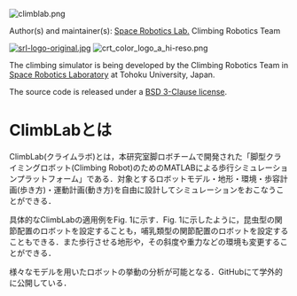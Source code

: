 ![climblab.png](./img/media/climblab.png)

Author(s) and maintainer(s): [Space Robotics Lab.](http://www.astro.mech.tohoku.ac.jp/e/index.html) Climbing Robotics Team

[![srl-logo-original.jpg](./img/media/srl-logo-original.jpg)](http://www.astro.mech.tohoku.ac.jp/e/index.html)
![crt_color_logo_a_hi-reso.png](./img/media/crt_color_logo_a_hi-reso.png)

The climbing simulator is being developed by the Climbing Robotics Team in [Space Robotics Laboratory](http://www.astro.mech.tohoku.ac.jp/e/index.html) at Tohoku University, Japan. 

The source code is released under a [BSD 3-Clause license](../../../LICENSE).


# ClimbLabとは

ClimbLab(クライムラボ)とは，本研究室脚ロボチームで開発された「脚型クライミングロボット(Climbing Robot)のためのMATLABによる歩行シミュレーションプラットフォーム」である．対象とするロボットモデル・地形・環境・歩容計画(歩き方)・運動計画(動き方)を自由に設計してシミュレーションをおこなうことができる．

具体的なClimbLabの適用例をFig. 1に示す．Fig. 1に示したように，昆虫型の関節配置のロボットを設定することも，哺乳類型の関節配置のロボットを設定することもできる．また歩行させる地形や，その斜度や重力などの環境も変更することができる．

様々なモデルを用いたロボットの挙動の分析が可能となる．GitHubにて学外的に公開している．